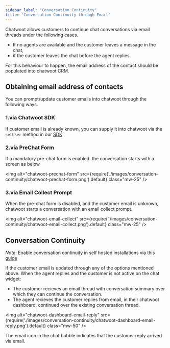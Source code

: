 ```yaml
---
sidebar_label: "Conversation Continuity"
title: 'Conversation Continuity through Email'
---
```


Chatwoot allows customers to continue chat conversations via email threads under the following cases.

- If no agents are available and the customer leaves a message in the chat,
- if the customer leaves the chat before the agent replies.

For this behaviour to happen, the email address of the contact should be populated into chatwoot CRM.

## Obtaining email address of contacts

You can prompt/update customer emails into chatwoot through the following ways.

### 1.via Chatwoot SDK

If customer email is already known, you can supply it into chatwoot via the `setUser` method in our [SDK](/product/channels/live-chat/sdk/setup)

### 2.via PreChat Form

If a mandatory pre-chat form is enabled. the conversation starts with a screen as below

<img alt="chatwoot-prechat-form" src={require('./images/conversation-continuity/chatwoot-prechat-form.png').default} class="mw-25" />

### 3.via Email Collect Prompt

When the pre-chat form is disabled, and the customer email is unknown, chatwoot starts a conversation with an email collect prompt.

<img alt="chatwoot-email-collect" src={require('./images/conversation-continuity/chatwoot-email-collect.png').default} class="mw-25" />

## Conversation Continuity

_Note_: Enable conversation continuity in self hosted installations via this [guide](/self-hosted/configuration/features/email-channel/conversation-continuity)

If the customer email is updated through any of the options mentioned above. When the agent replies and the customer is not active on the chat widget:

- The customer recieves an email thread with conversation summary over which they can continue the conversation.
- The agent recieves the customer replies from email, in their chatwoot dashboard, continued over the existing conversation thread.

<img alt="chatwoot-dashboard-email-reply" src={require('./images/conversation-continuity/chatwoot-dashboard-email-reply.png').default} class="mw-50" />

The email icon in the chat bubble indicates that the customer reply arrived via email.
